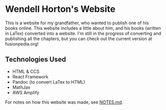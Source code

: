 # Wendell Horton's Website
This is a website for my grandfather, who wanted to publish one of his books online. This website includes a little about him, and his books (written in LaTex) converted into a website. I'm still in the progress of converting and publishing all the chapters, but you can check out the current version at fusionpedia.org!

## Technologies Used
- HTML & CCS
- React Framework
- Pandoc (to convert LaTex to HTML)
- MathJax
- AWS Amplify

For notes on how this website was made, see [NOTES.md](./NOTES.md).